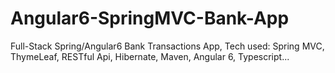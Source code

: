 # Angular6-SpringMVC-Bank-App
Full-Stack Spring/Angular6 Bank Transactions App, Tech used: Spring MVC, ThymeLeaf, RESTful Api, Hibernate, Maven, Angular 6, Typescript...
